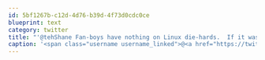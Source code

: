 ```yaml
---
id: 5bf1267b-c12d-4d76-b39d-4f73d0cdc0ce
blueprint: text
category: twitter
title: "'@tehShane Fan-boys have nothing on Linux die-hards.  If it was legal to replace their car steering wheel with a bash shell, they would."
caption: '<span class="username username_linked">@<a href="https://twitter.com/tehShane" title="Shane Lawrence">tehShane</a></span> Fan-boys have nothing on Linux die-hards.  If it was legal to replace their car steering wheel with a bash shell, they would.'
---
```

